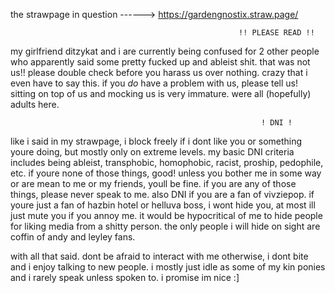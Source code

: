 the strawpage in question ------> https://gardengnostix.straw.page/

                                                       !! PLEASE READ !!

my girlfriend ditzykat and i are currently being confused for 2 other people who apparently said some pretty fucked up and ableist shit. that was not us!! please double check before you harass us over nothing. crazy that i even have to say this.
if you *do* have a problem with us, please tell us! sitting on top of us and mocking us is very immature. were all (hopefully) adults here.


                                                            ! DNI !
like i said in my strawpage, i block freely if i dont like you or something youre doing, but mostly only on extreme levels. my basic DNI criteria includes being ableist, transphobic, homophobic, racist, proship, pedophile, etc.
if youre none of those things, good! unless you bother me in some way or are mean to me or my friends, youll be fine. if you are any of those things, please never speak to me.
also DNI if you are a fan of vivziepop. if youre just a fan of hazbin hotel or helluva boss, i wont hide you, at most ill just mute you if you annoy me. it would be hypocritical of me to hide people for liking media from a shitty person.
the only people i will hide on sight are coffin of andy and leyley fans. 

with all that said. dont be afraid to interact with me otherwise, i dont bite and i enjoy talking to new people. i mostly just idle as some of my kin ponies and i rarely speak unless spoken to.
i promise im nice :]
